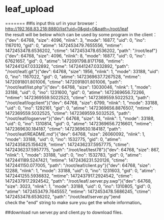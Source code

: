# leaf_upload
=======
##ls
input this url in your browser：http://192.168.83.218:8880/list?uid=0&gid=0&path=/root/leaf<br>
the result will be below which can be used by some program in the client：<br>
{"dev": 64768, "size": 4096, "nlink": 3, "mode": 16877, "uid": 0, "ino": 1167010, "gid": 0, "atime": 1472453479.7655556, "mtime": 1472453478.6536202, "ctime": 1472453478.6536202, "path": "/root/leaf"}{"dev": 64768, "size": 4096, "nlink": 8, "mode": 16877, "uid": 0, "ino": 67621657, "gid": 0, "atime": 1472091798.8171768, "mtime": 1472441247.0332892, "ctime": 1472441247.0332892, "path": "/root/leaf/.git"}{"dev": 64768, "size": 1956, "nlink": 1, "mode": 33188, "uid": 0, "ino": 1167022, "gid": 0, "atime": 1472369637.7267528, "mtime": 1472091801.801006, "ctime": 1472091801.801006, "path": "/root/leaf/list.php"}{"dev": 64768, "size": 13030046, "nlink": 1, "mode": 33188, "uid": 0, "ino": 1231600, "gid": 0, "atime": 1472369656.72266, "mtime": 1472369559.5022523, "ctime": 1472369559.5022523, "path": "/root/leaf/logclient"}{"dev": 64768, "size": 6799, "nlink": 1, "mode": 33188, "uid": 0, "ino": 1292161, "gid": 0, "atime": 1472369656.8876507, "mtime": 1472369559.5032525, "ctime": 1472369559.5032525, "path": "/root/leaf/logserver"}{"dev": 64768, "size": 14, "nlink": 1, "mode": 33188, "uid": 0, "ino": 1310814, "gid": 0, "atime": 1472369656.7216601, "mtime": 1472369630.184187, "ctime": 1472369630.184187, "path": "/root/leaf/README.md"}{"dev": 64768, "size": 26060092, "nlink": 1, "mode": 33188, "uid": 0, "ino": 1532775, "gid": 0, "atime": 1472435825.156429, "mtime": 1472436237.5957775, "ctime": 1472436237.5957775, "path": "/root/leaf/test78"}{"dev": 64768, "size": 867, "nlink": 1, "mode": 33188, "uid": 0, "ino": 1532783, "gid": 0, "atime": 1472441189.5247421, "mtime": 1472436231.520126, "ctime": 1472441150.077005, "path": "/root/leaf/client.py"}{"dev": 64768, "size": 12288, "nlink": 1, "mode": 33188, "uid": 0, "ino": 1231603, "gid": 0, "atime": 1472441255.5936832, "mtime": 1472437917.2924542, "ctime": 1472437917.2924542, "path": "/root/leaf/.server.py.swp"}{"dev": 64768, "size": 3023, "nlink": 1, "mode": 33188, "uid": 0, "ino": 1310805, "gid": 0, "atime": 1472453479.7645557, "mtime": 1472453478.5686245, "ctime": 1472453478.6536202, "path": "/root/leaf/server.py"}end <br>
check the "end" string to make sure you get the whole information。<br>

##download
run server.py and client.py to download files.


